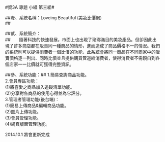 #資3A 專題 小組 第三組#

##壹、系統名稱：Loveing Beautiful (美妝比價網)<br>##

##貳、系統簡介：<br>##
&nbsp;&nbsp;&nbsp;&nbsp;&nbsp;&nbsp;隨著科技的快速發展，市面上也出現了玲瑯滿目的美妝產品。但卻因此出現了許多商店都在販賣同一種商品的情形，進而造成了商品價格不一的情況。我們的系統則可以提供消費者一個比價的功能，此系統會將同一商品在不同商家中的販賣價格逐一列出、同時比價並且提供購買管道給消費者，使得消費者不需親自到各個店家一一比價就可獲得完整資訊。<br>

##參、系統功能：##
      1.簡易查詢商品功能。<br>
      2.會員專區功能：<br>
 	  (1)將喜愛之商品加入追蹤清單功能。<br>
 	  (2)分享對各商品的使用心得並為它評分。<br>
  3.管理者管理功能(後台端)：<br>
 	  (1)簡易上傳商品&編輯商品功能。<br>
 	  (2)圖片上傳功能。<br>
 	  (3)會員管理功能。<br>
 	  (4)網頁版面管理功能。<br>



2014.10.1 將會更新完成
